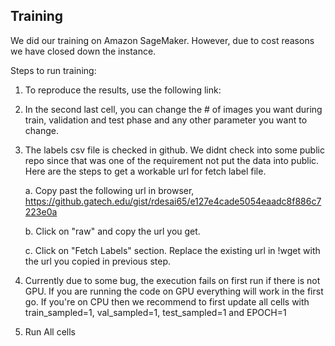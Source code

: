 ## Training

We did our training on Amazon SageMaker. However, due to cost reasons we have closed down the instance.

Steps to run training:

1. To reproduce the results, use the following link: 

2. In the second last cell, you can change the # of images you want during train, validation and test phase and any other parameter you want to change.
3. The labels csv file is checked in github. We didnt check into some public repo since that was one of the requirement not put the data into public. Here are the steps to get a workable url for fetch label file.
    
    a. Copy past the following url in browser, https://github.gatech.edu/gist/rdesai65/e127e4cade5054eaadc8f886c7223e0a
    
    b. Click on "raw" and copy the url you get.
    
    c. Click on "Fetch Labels" section. Replace the existing url in !wget with the url you copied in previous step.
 
 4. Currently due to some bug, the execution fails on first run if there is not GPU. If you are running the code on GPU everything will work in the first go. If you're on CPU then we recommend to first update all cells with train_sampled=1, val_sampled=1, test_sampled=1 and EPOCH=1
 
 5. Run All cells
